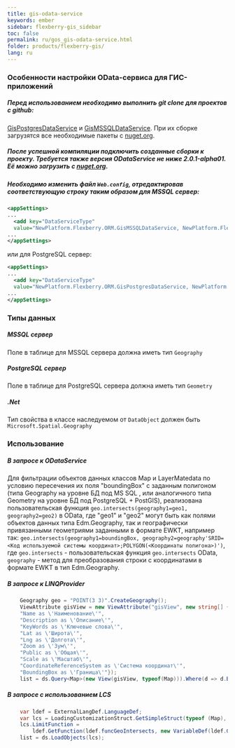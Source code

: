 ```yaml
---
title: gis-odata-service
keywords: ember
sidebar: flexberry-gis_sidebar
toc: false
permalink: ru/gos_gis-odata-service.html
folder: products/flexberry-gis/
lang: ru
---
```


### Особенности настройки OData-сервиса для ГИС-приложений

##### Перед использованием необходимо выполнить git clone для проектов с github:
[GisPostgresDataService](https://github.com/Flexberry/NewPlatform.Flexberry.ORM.GisPostgresDataService) и 
[GisMSSQLDataService](https://github.com/Flexberry/NewPlatform.Flexberry.ORM.GisMSSQLDataService). 
При их сборке загрузятся все необходимые пакеты с [nuget.org](http://nuget.org/). 

##### После успешной компиляции подключить созданные сборки к проекту. Требуется также версия ODataService не ниже 2.0.1-alpha01. Её можно загрузить с [nuget.org](https://www.nuget.org/packages/NewPlatform.Flexberry.ORM.ODataService/2.0.1-alpha01). 

##### Необходимо изменить файл `Web.config`, отредактировав соответствующую строку таким образом для MSSQL сервер:
```xml
<appSettings>
...
  <add key="DataServiceType" 
  value="NewPlatform.Flexberry.ORM.GisMSSQLDataService, NewPlatform.Flexberry.ORM.GisMSSQLDataService" />
...
</appSettings>
```
или для PostgreSQL сервер:
```xml
<appSettings>
...
  <add key="DataServiceType" 
  value="NewPlatform.Flexberry.ORM.GisPostgresDataService, NewPlatform.Flexberry.ORM.GisPostgresDataService" />
...
</appSettings>
```
### Типы данных
##### MSSQL сервер
Поле в таблице для MSSQL сервера должна иметь тип `Geography`
##### PostgreSQL сервер
Поле в таблице для PostgreSQL сервера должна иметь тип `Geometry`
##### .Net
Тип свойства в классе наследуемом от  `DataObject` должен быть `Microsoft.Spatial.Geography`

### Использование
##### В запросе к ODataService
Для фильтрации объектов данных классов Map и LayerMatedata по условию пересечения их поля "boundingBox" с заданным полигоном (типа Geography на уровне БД под MS SQL , или аналогичного типа Geometry на уровне БД под PostgreSQL + PostGIS),
реализована пользовательская функция `geo.intersects(geography1=geo1, geography2=geo2)`  в OData, где "geo1" и "geo2" могут быть как полями объектов данных типа Edm.Geography, так и географически привязанными геометриями заданными в формате EWKT, например так: `geo.intersects(geography1=boundingBox, geography2=geography'SRID=<Код используемой системы координат>;POLYGON(<Координаты полигона>)')`, где `geo.intersects` -  пользовательская функция `geo.intersects` OData, `geography` - метод для преобразования строки с координатами в формате EWKT в тип Edm.Geography.
##### В запросе к LINQProvider
```c#
    Geography geo = "POINT(3 3)".CreateGeography();
    ViewAttribute gisView = new ViewAttribute("gisView", new string[] {
    "Name as \'Наименование\'",
    "Description as \'Описание\'",
    "KeyWords as \'Ключевые слова\'",
    "Lat as \'Широта\'",
    "Lng as \'Долгота\'",
    "Zoom as \'Зум\'",
    "Public as \'Общая\'",
    "Scale as \'Масштаб\'",
    "CoordinateReferenceSystem as \'Система координат\'",
    "BoundingBox as \'Граница\'"});
    list = ds.Query<Map>(new View(gisView, typeof(Map))).Where(d => d.BoundingBox.GeoIntersects(geo)).ToList();
```
##### В запросе с использованием LCS
```c#
    var ldef = ExternalLangDef.LanguageDef;
    var lcs = LoadingCustomizationStruct.GetSimpleStruct(typeof (Map), new View(gisView, typeof (Map)));
    lcs.LimitFunction =
        ldef.GetFunction(ldef.funcGeoIntersects, new VariableDef(ldef.GeographyType, "BoundingBox"), geo);
    list = ds.LoadObjects(lcs);
```
